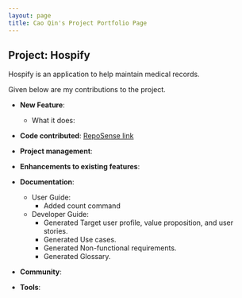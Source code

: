 ```yaml
---
layout: page
title: Cao Qin's Project Portfolio Page
---
```


## Project: Hospify

Hospify is an application to help maintain medical records.

Given below are my contributions to the project.

* **New Feature**: 
  * What it does: 

* **Code contributed**: [RepoSense link]()

* **Project management**:

* **Enhancements to existing features**:

* **Documentation**:
  * User Guide:
    * Added count command
  * Developer Guide:
    * Generated Target user profile, value proposition, and user stories.
    * Generated Use cases.
    * Generated Non-functional requirements.
    * Generated Glossary.

* **Community**:

* **Tools**:

